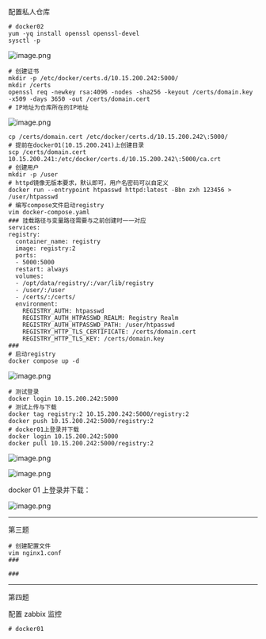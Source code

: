 配置私人仓库
```shell
# docker02
yum -yq install openssl openssl-devel
sysctl -p
```

![image.png](https://gitee.com/zhaojiedong/img/raw/master/20240819195327.png)

```shell
# 创建证书
mkdir -p /etc/docker/certs.d/10.15.200.242:5000/
mkdir /certs
openssl req -newkey rsa:4096 -nodes -sha256 -keyout /certs/domain.key -x509 -days 3650 -out /certs/domain.cert
# IP地址为仓库所在的IP地址
```
![image.png](https://gitee.com/zhaojiedong/img/raw/master/20240821174756.png)


```shell
cp /certs/domain.cert /etc/docker/certs.d/10.15.200.242\:5000/
# 提前在docker01(10.15.200.241)上创建目录
scp /certs/domain.cert 10.15.200.241:/etc/docker/certs.d/10.15.200.242\:5000/ca.crt
# 创建用户
mkdir -p /user	
# httpd镜像无版本要求，默认即可，用户名密码可以自定义
docker run --entrypoint htpasswd httpd:latest -Bbn zxh 123456 > /user/htpasswd
# 编写compose文件启动registry
vim docker-compose.yaml
### 挂载路径与变量路径需要与之前创建时一一对应
services:
registry:
  container_name: registry
  image: registry:2
  ports:
  - 5000:5000
  restart: always
  volumes:
  - /opt/data/registry/:/var/lib/registry
  - /user/:/user
  - /certs/:/certs/
  environment:
    REGISTRY_AUTH: htpasswd
    REGISTRY_AUTH_HTPASSWD_REALM: Registry Realm
    REGISTRY_AUTH_HTPASSWD_PATH: /user/htpasswd
    REGISTRY_HTTP_TLS_CERTIFICATE: /certs/domain.cert
    REGISTRY_HTTP_TLS_KEY: /certs/domain.key
###
# 启动registry
docker compose up -d
```

![image.png](https://gitee.com/zhaojiedong/img/raw/master/20240821175027.png)

```shell
# 测试登录
docker login 10.15.200.242:5000
# 测试上传与下载
docker tag registry:2 10.15.200.242:5000/registry:2
docker push 10.15.200.242:5000/registry:2 
# docker01上登录并下载
docker login 10.15.200.242:5000
docker pull 10.15.200.242:5000/registry:2
```

![image.png](https://gitee.com/zhaojiedong/img/raw/master/20240821175149.png)

![image.png](https://gitee.com/zhaojiedong/img/raw/master/20240821175204.png)

docker 01 上登录并下载：

![image.png](https://gitee.com/zhaojiedong/img/raw/master/20240821175237.png)

******
第三题

```shell
# 创建配置文件
vim nginx1.conf
###

###
```




******
第四题

配置 zabbix 监控

```shell
# docker01
```